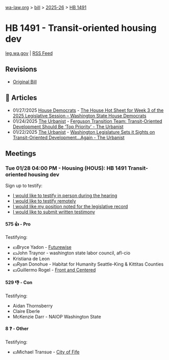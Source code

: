 [wa-law.org](/) > [bill](/bill/) > [2025-26](/bill/2025-26/) > [HB 1491](/bill/2025-26/hb/1491/)

# HB 1491 - Transit-oriented housing dev
[leg.wa.gov](https://app.leg.wa.gov/billsummary?BillNumber=1491&Year=2025&Initiative=false) | [RSS Feed](./rss.xml)

## Revisions
* [Original Bill](1/)

## 📰 Articles
* 01/27/2025 [House Democrats](/org/house_democrats/) - [The House Hot Sheet for Week 3 of the 2025 Legislative Session – Washington State House Democrats](https://housedemocrats.wa.gov/blog/2025/01/27/the-house-hot-sheet-for-week-3-of-the-2025-legislative-session/#:~:text=HB%201491)
* 01/24/2025 [The Urbanist](/org/the_urbanist/) - [Ferguson Transition Team: Transit-Oriented Development Should Be ‘Top Priority’ - The Urbanist](https://www.theurbanist.org/2025/01/24/ferguson-team-transit-oriented-development-should-be-top-priority/#:~:text=House%20Bill%201491)
* 01/22/2025 [The Urbanist](/org/the_urbanist/) - [Washington Legislature Sets it Sights on Transit-Oriented Development…Again - The Urbanist](https://www.theurbanist.org/2025/01/22/washington-legislature-sets-it-sights-on-transit-oriented-development-again/#:~:text=House%20Bill%201491)

## Meetings
### Tue 01/28 04:00 PM - Housing (HOUS): HB 1491 Transit-oriented housing dev
Sign up to testify:
* [I would like to testify in person during the hearing](https://app.leg.wa.gov/csi/Testifier/Add?chamber=House&mId=32607&aId=162186&caId=25112&tId=1)
* [I would like to testify remotely](https://app.leg.wa.gov/csi/Testifier/Add?chamber=House&mId=32607&aId=162186&caId=25112&tId=2)
* [I would like my position noted for the legislative record](https://app.leg.wa.gov/csi/Testifier/Add?chamber=House&mId=32607&aId=162186&caId=25112&tId=3)
* [I would like to submit written testimony](https://app.leg.wa.gov/csi/Testifier/Add?chamber=House&mId=32607&aId=162186&caId=25112&tId=4)

#### 575 👍 - Pro
Testifying:
* 💵Bryce Yadon - [Futurewise](/org/futurewise/)
* 💵John Traynor - washington state labor council, afl-cio
* Kristiana de Leon
* 💵Ryan Donohue - Habitat for Humanity Seattle-King & Kittitas Counties
* 💵Guillermo Rogel - [Front and Centered](/org/front_and_centered/)

#### 529 👎 - Con
Testifying:
* Aidan Thornsberry
* Claire Eberle
* McKenzie Darr - NAIOP Washington State

#### 8 ❓ - Other
Testifying:
* 💵Michael Transue - [City of Fife](/org/city_of_fife/)
